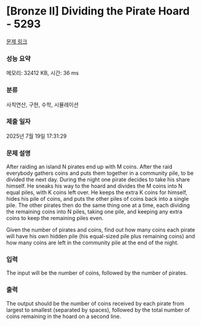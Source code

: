 # [Bronze II] Dividing the Pirate Hoard - 5293 

[문제 링크](https://www.acmicpc.net/problem/5293) 

### 성능 요약

메모리: 32412 KB, 시간: 36 ms

### 분류

사칙연산, 구현, 수학, 시뮬레이션

### 제출 일자

2025년 7월 19일 17:31:29

### 문제 설명

<p>After raiding an island N pirates end up with M coins. After the raid everybody gathers coins and puts them together in a community pile, to be divided the next day. During the night one pirate decides to take his share himself. He sneaks his way to the hoard and divides the M coins into N equal piles, with K coins left over. He keeps the extra K coins for himself, hides his pile of coins, and puts the other piles of coins back into a single pile. The other pirates then do the same thing one at a time, each dividing the remaining coins into N piles, taking one pile, and keeping any extra coins to keep the remaining piles even.</p>

<p>Given the number of pirates and coins, find out how many coins each pirate will have his own hidden pile (his equal-sized pile plus remaining coins) and how many coins are left in the community pile at the end of the night.</p>

### 입력 

 <p>The input will be the number of coins, followed by the number of pirates.</p>

### 출력 

 <p>The output should be the number of coins received by each pirate from largest to smallest (separated by spaces), followed by the total number of coins remaining in the hoard on a second line.</p>

